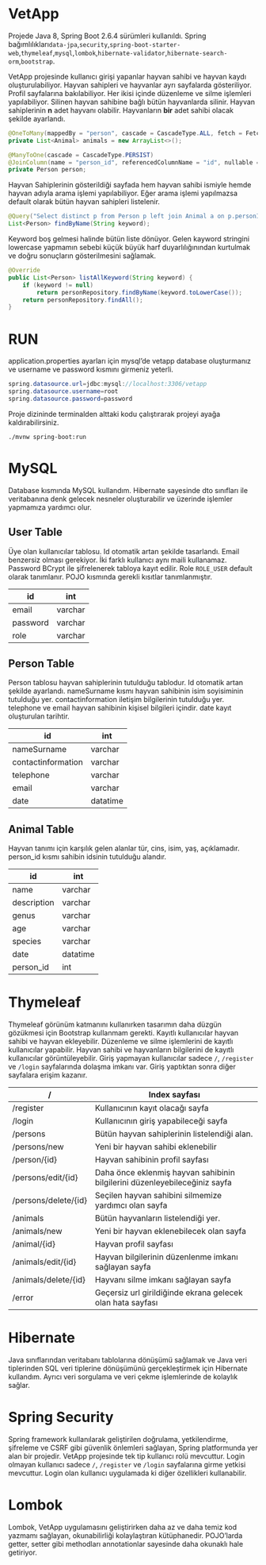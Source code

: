 # VetApp

Projede Java 8, Spring Boot 2.6.4 sürümleri kullanıldı. Spring bağımlılıkları`data-jpa`,`security`,`spring-boot-starter-web`,`thymeleaf`,`mysql`,`lombok`,`hibernate-validator`,`hibernate-search-orm`,`bootstrap`.

VetApp projesinde kullanıcı girişi yapanlar  hayvan sahibi ve hayvan kaydı oluşturulabiliyor. Hayvan sahipleri ve hayvanlar ayrı sayfalarda gösteriliyor. Profil sayfalarına bakılabiliyor. Her ikisi içinde düzenleme ve silme işlemleri yapılabiliyor. Silinen hayvan sahibine bağlı bütün hayvanlarda silinir. Hayvan sahiplerinin **n** adet hayvanı olabilir. Hayvanların **bir** adet sahibi olacak şekilde ayarlandı.

```java
@OneToMany(mappedBy = "person", cascade = CascadeType.ALL, fetch = FetchType.LAZY)
private List<Animal> animals = new ArrayList<>();
```

```java
@ManyToOne(cascade = CascadeType.PERSIST)
@JoinColumn(name = "person_id", referencedColumnName = "id", nullable = false)
private Person person;

```

Hayvan Sahiplerinin gösterildiği sayfada hem hayvan sahibi ismiyle hemde hayvan adıyla arama işlemi yapılabiliyor. Eğer arama işlemi yapılmazsa default olarak bütün hayvan sahipleri listelenir.

```java
@Query("Select distinct p from Person p left join Animal a on p.personId = a.person.personId where lower(p.nameSurname) like %:keyword% or lower(a.name) like %:keyword%")
List<Person> findByName(String keyword);
```

Keyword boş gelmesi halinde bütün liste dönüyor. Gelen kayword stringini lowercase yapmamın sebebi küçük büyük harf duyarlılığınından kurtulmak ve doğru sonuçların gösterilmesini sağlamak.

```java
@Override
public List<Person> listAllKeyword(String keyword) {
    if (keyword != null)
        return personRepository.findByName(keyword.toLowerCase());
    return personRepository.findAll();
}
```

# RUN

application.properties ayarları için mysql’de vetapp database oluşturmanız ve username ve password kısmını girmeniz yeterli.

```java
spring.datasource.url=jdbc:mysql://localhost:3306/vetapp
spring.datasource.username=root
spring.datasource.password=password
```

Proje dizininde terminalden alttaki kodu çalıştırarak projeyi ayağa kaldırabilirsiniz.

`./mvnw spring-boot:run`

# MySQL

Database kısmında MySQL kullandım. Hibernate sayesinde dto sınıfları ile veritabanına denk gelecek nesneler oluşturabilir ve üzerinde işlemler yapmamıza yardımcı olur.

## **User Table**

Üye olan kullanıcılar tablosu. Id otomatik artan şekilde tasarlandı. Email benzersiz olması gerekiyor. İki farklı kullanıcı aynı maili kullanamaz. Password BCrypt ile şifrelenerek tabloya kayıt edilir. Role `ROLE_USER` default olarak tanımlanır. POJO kısmında gerekli kısıtlar tanımlanmıştır.

| id | int |
| --- | --- |
| email | varchar |
| password | varchar |
| role | varchar |

## Person Table

Person tablosu hayvan sahiplerinin tutulduğu tablodur. Id otomatik artan şekilde ayarlandı. nameSurname kısmı hayvan sahibinin isim soyisiminin tutulduğu yer. contactinformation iletişim bilgilerinin tutulduğu yer. telephone ve email hayvan sahibinin kişisel bilgileri içindir. date kayıt oluşturulan tarihtir.

| id | int |
| --- | --- |
| nameSurname | varchar |
| contactinformation | varchar |
| telephone | varchar |
| email  | varchar |
| date | datatime |

## Animal Table

Hayvan tanımı için karşılık gelen alanlar tür, cins, isim, yaş, açıklamadır. person_id kısmı sahibin idsinin tutulduğu alandır.

| id | int |
| --- | --- |
| name | varchar |
| description | varchar |
| genus | varchar |
| age | varchar |
| species | varchar |
| date | datatime |
| person_id | int |

# Thymeleaf

Thymeleaf görünüm katmanını kullanırken tasarımın daha düzgün gözükmesi için Bootstrap kullanmam gerekti. Kayıtlı kullanıcılar hayvan sahibi ve hayvan ekleyebilir. Düzenleme ve silme işlemlerini de kayıtlı kullanıcılar yapabilir. Hayvan sahibi ve hayvanların bilgilerini de kayıtlı kullanıcılar görüntüleyebilir. Giriş yapmayan kullanıcılar sadece `/`, `/register` ve `/login` sayfalarında dolaşma imkanı var. Giriş yaptıktan sonra diğer sayfalara erişim kazanır.

| / | Index sayfası |
| --- | --- |
| /register | Kullanıcının kayıt olacağı sayfa |
| /login | Kullanıcının giriş yapabileceği sayfa |
| /persons | Bütün hayvan sahiplerinin listelendiği alan.  |
| /persons/new | Yeni bir hayvan sahibi eklenebilir |
| /person/{id} | Hayvan sahibinin profil sayfası |
| /persons/edit/{id} | Daha önce eklenmiş hayvan sahibinin bilgilerini düzenleyebileceğiniz sayfa |
| /persons/delete/{id} | Seçilen hayvan sahibini silmemize yardımcı olan sayfa |
| /animals | Bütün hayvanların listelendiği yer. |
| /animals/new | Yeni bir hayvan eklenebilecek olan sayfa |
| /animal/{id} | Hayvan profil sayfası |
| /animals/edit/{id} | Hayvan bilgilerinin düzenlenme imkanı sağlayan sayfa |
| /animals/delete/{id} | Hayvanı silme imkanı sağlayan sayfa |
| /error | Geçersiz url girildiğinde ekrana gelecek olan hata sayfası |

# Hibernate

Java sınıflarından veritabanı tablolarına dönüşümü sağlamak ve Java veri tiplerinden SQL veri tiplerine dönüşümünü gerçekleştirmek için Hibernate kullandım. Ayrıcı veri sorgulama ve veri çekme işlemlerinde de kolaylık sağlar.

# Spring Security

Spring framework kullanılarak geliştirilen doğrulama, yetkilendirme, şifreleme ve CSRF gibi güvenlik önlemleri sağlayan, Spring platformunda yer alan bir projedir. VetApp projesinde tek tip kullanıcı rolü mevcuttur. Login olmayan kullanıcı sadece `/`, `/register` ve `/login` sayfalarına girme yetkisi mevcuttur. Login olan kullanıcı uygulamada ki diğer özellikleri kullanabilir.

# Lombok

Lombok, VetApp uygulamasını geliştirirken daha az ve daha temiz kod yazmamı sağlayan, okunabilirliği kolaylaştıran kütüphanedir. POJO’larda getter, setter gibi methodları annotationlar sayesinde daha okunaklı hale getiriyor.